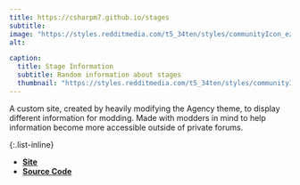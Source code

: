 ```yaml
---
title: https://csharpm7.github.io/stages
subtitle: 
image: "https://styles.redditmedia.com/t5_34ten/styles/communityIcon_eza5jx6oght21.png"
alt: 

caption:
  title: Stage Information
  subtitle: Random information about stages
  thumbnail: "https://styles.redditmedia.com/t5_34ten/styles/communityIcon_eza5jx6oght21.png"
---
```


A custom site, created by heavily modifying the Agency theme, to display different information for modding. Made with modders in mind to help information become more accessible outside of private forums.

{:.list-inline} 
- [**Site**](https://csharpm7.github.io/stages) 
- [**Source Code**](https://github.com/CSharpM7/stages) 